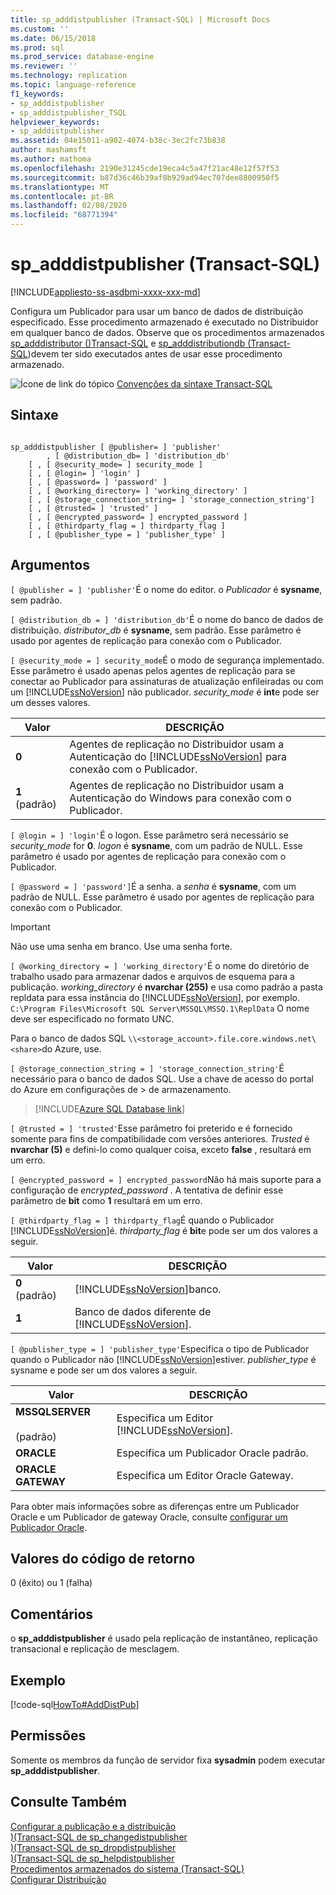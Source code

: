 ```yaml
---
title: sp_adddistpublisher (Transact-SQL) | Microsoft Docs
ms.custom: ''
ms.date: 06/15/2018
ms.prod: sql
ms.prod_service: database-engine
ms.reviewer: ''
ms.technology: replication
ms.topic: language-reference
f1_keywords:
- sp_adddistpublisher
- sp_adddistpublisher_TSQL
helpviewer_keywords:
- sp_adddistpublisher
ms.assetid: 04e15011-a902-4074-b38c-3ec2fc73b838
author: mashamsft
ms.author: mathoma
ms.openlocfilehash: 2190e31245cde19eca4c5a47f21ac48e12f57f53
ms.sourcegitcommit: b87d36c46b39af8b929ad94ec707dee8800950f5
ms.translationtype: MT
ms.contentlocale: pt-BR
ms.lasthandoff: 02/08/2020
ms.locfileid: "68771394"
---
```

# <a name="sp_adddistpublisher-transact-sql"></a>sp_adddistpublisher (Transact-SQL)
[!INCLUDE[appliesto-ss-asdbmi-xxxx-xxx-md](../../includes/appliesto-ss-asdbmi-xxxx-xxx-md.md)]

  Configura um Publicador para usar um banco de dados de distribuição especificado. Esse procedimento armazenado é executado no Distribuidor em qualquer banco de dados. Observe que os procedimentos armazenados [sp_adddistributor &#40;&#41;Transact-SQL](../../relational-databases/system-stored-procedures/sp-adddistributor-transact-sql.md) e [sp_adddistributiondb &#40;Transact-SQL](../../relational-databases/system-stored-procedures/sp-adddistributiondb-transact-sql.md)&#41;devem ter sido executados antes de usar esse procedimento armazenado.  
  
 ![Ícone de link do tópico](../../database-engine/configure-windows/media/topic-link.gif "Ícone de link do tópico") [Convenções da sintaxe Transact-SQL](../../t-sql/language-elements/transact-sql-syntax-conventions-transact-sql.md)  
  
## <a name="syntax"></a>Sintaxe  
  
```  
  
sp_adddistpublisher [ @publisher= ] 'publisher'   
        , [ @distribution_db= ] 'distribution_db'   
    [ , [ @security_mode= ] security_mode ]   
    [ , [ @login= ] 'login' ]   
    [ , [ @password= ] 'password' ]   
    [ , [ @working_directory= ] 'working_directory' ]   
    [ , [ @storage_connection_string= ] 'storage_connection_string']
    [ , [ @trusted= ] 'trusted' ]   
    [ , [ @encrypted_password= ] encrypted_password ]   
    [ , [ @thirdparty_flag = ] thirdparty_flag ]  
    [ , [ @publisher_type = ] 'publisher_type' ]  
```  
  
## <a name="arguments"></a>Argumentos  
`[ @publisher = ] 'publisher'`É o nome do editor. o *Publicador* é **sysname**, sem padrão.  
  
`[ @distribution_db = ] 'distribution_db'`É o nome do banco de dados de distribuição. *distributor_db* é **sysname**, sem padrão. Esse parâmetro é usado por agentes de replicação para conexão com o Publicador.  
  
`[ @security_mode = ] security_mode`É o modo de segurança implementado. Esse parâmetro é usado apenas pelos agentes de replicação para se conectar ao Publicador para assinaturas de atualização enfileiradas ou com um [!INCLUDE[ssNoVersion](../../includes/ssnoversion-md.md)] não publicador. *security_mode* é **int**e pode ser um desses valores.  
  
|Valor|DESCRIÇÃO|  
|-----------|-----------------|  
|**0**|Agentes de replicação no Distribuidor usam a Autenticação do [!INCLUDE[ssNoVersion](../../includes/ssnoversion-md.md)] para conexão com o Publicador.|  
|**1** (padrão)|Agentes de replicação no Distribuidor usam a Autenticação do Windows para conexão com o Publicador.|  
  
`[ @login = ] 'login'`É o logon. Esse parâmetro será necessário se *security_mode* for **0**. *logon* é **sysname**, com um padrão de NULL. Esse parâmetro é usado por agentes de replicação para conexão com o Publicador.  
  
`[ @password = ] 'password']`É a senha. a *senha* é **sysname**, com um padrão de NULL. Esse parâmetro é usado por agentes de replicação para conexão com o Publicador.  
  
> [!IMPORTANT]  
>  Não use uma senha em branco. Use uma senha forte.  
  
`[ @working_directory = ] 'working_directory'`É o nome do diretório de trabalho usado para armazenar dados e arquivos de esquema para a publicação. *working_directory* é **nvarchar (255)** e usa como padrão a pasta repldata para essa instância do [!INCLUDE[ssNoVersion](../../includes/ssnoversion-md.md)], por exemplo. `C:\Program Files\Microsoft SQL Server\MSSQL\MSSQ.1\ReplData` O nome deve ser especificado no formato UNC.  

 Para o banco de dados SQL `\\<storage_account>.file.core.windows.net\<share>`do Azure, use.

`[ @storage_connection_string = ] 'storage_connection_string'`É necessário para o banco de dados SQL. Use a chave de acesso do portal do Azure em configurações de > de armazenamento.

 > [!INCLUDE[Azure SQL Database link](../../includes/azure-sql-db-repl-for-more-information.md)]

`[ @trusted = ] 'trusted'`Esse parâmetro foi preterido e é fornecido somente para fins de compatibilidade com versões anteriores. *Trusted* é **nvarchar (5)** e defini-lo como qualquer coisa, exceto **false** , resultará em um erro.  
  
`[ @encrypted_password = ] encrypted_password`Não há mais suporte para a configuração de *encrypted_password* . A tentativa de definir esse parâmetro de **bit** como **1** resultará em um erro.  
  
`[ @thirdparty_flag = ] thirdparty_flag`É quando o Publicador [!INCLUDE[ssNoVersion](../../includes/ssnoversion-md.md)]é. *thirdparty_flag* é **bit**e pode ser um dos valores a seguir.  
  
|Valor|DESCRIÇÃO|  
|-----------|-----------------|  
|**0** (padrão)|[!INCLUDE[ssNoVersion](../../includes/ssnoversion-md.md)]banco.|  
|**1**|Banco de dados diferente de [!INCLUDE[ssNoVersion](../../includes/ssnoversion-md.md)].|  
  
`[ @publisher_type = ] 'publisher_type'`Especifica o tipo de Publicador quando o Publicador não [!INCLUDE[ssNoVersion](../../includes/ssnoversion-md.md)]estiver. *publisher_type* é sysname e pode ser um dos valores a seguir.  
  
|Valor|DESCRIÇÃO|  
|-----------|-----------------|  
|**MSSQLSERVER**<br /><br /> (padrão)|Especifica um Editor [!INCLUDE[ssNoVersion](../../includes/ssnoversion-md.md)].|  
|**ORACLE**|Especifica um Publicador Oracle padrão.|  
|**ORACLE GATEWAY**|Especifica um Editor Oracle Gateway.|  
  
 Para obter mais informações sobre as diferenças entre um Publicador Oracle e um Publicador de gateway Oracle, consulte [configurar um Publicador Oracle](../../relational-databases/replication/non-sql/configure-an-oracle-publisher.md).  
  
## <a name="return-code-values"></a>Valores do código de retorno  
 0 (êxito) ou 1 (falha)  
  
## <a name="remarks"></a>Comentários  
 o **sp_adddistpublisher** é usado pela replicação de instantâneo, replicação transacional e replicação de mesclagem.  
  
## <a name="example"></a>Exemplo  
 [!code-sql[HowTo#AddDistPub](../../relational-databases/replication/codesnippet/tsql/sp-adddistpublisher-tran_1.sql)]  
  
## <a name="permissions"></a>Permissões  
 Somente os membros da função de servidor fixa **sysadmin** podem executar **sp_adddistpublisher**.  
  
## <a name="see-also"></a>Consulte Também  
 [Configurar a publicação e a distribuição](../../relational-databases/replication/configure-publishing-and-distribution.md)   
 [&#41;&#40;Transact-SQL de sp_changedistpublisher](../../relational-databases/system-stored-procedures/sp-changedistpublisher-transact-sql.md)   
 [&#41;&#40;Transact-SQL de sp_dropdistpublisher](../../relational-databases/system-stored-procedures/sp-dropdistpublisher-transact-sql.md)   
 [&#41;&#40;Transact-SQL de sp_helpdistpublisher](../../relational-databases/system-stored-procedures/sp-helpdistpublisher-transact-sql.md)   
 [Procedimentos armazenados do sistema &#40;Transact-SQL&#41;](../../relational-databases/system-stored-procedures/system-stored-procedures-transact-sql.md)   
 [Configurar Distribuição](../../relational-databases/replication/configure-distribution.md)  
  
  
